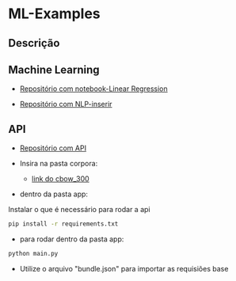 # ML-Examples

## Descrição


## Machine Learning
- [Repositório com notebook-Linear Regression](https://github.com/WilliamYizima/ml-examples/tree/master/01-Linear-Regression)

- [Repositório com NLP-inserir](https://github.com/WilliamYizima/ml-examples/tree/02-nlp/02-NLP)


## API

- [Repositório com API](https://github.com/WilliamYizima/ml-examples/tree/02-nlp/app)

- Insira na pasta corpora:
    - [link do cbow_300](http://143.107.183.175:22980/download.php?file=embeddings/word2vec/cbow_s300.zip)

- dentro da pasta app:

Instalar o que é necessário para rodar a api
```bash
pip install -r requirements.txt
```
- para rodar dentro da pasta app:
```bash
python main.py
```

- Utilize o arquivo "bundle.json" para importar as requisiões base